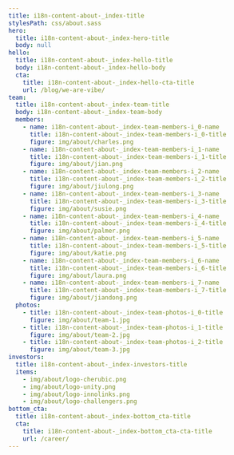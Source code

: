 ```yaml
---
title: i18n-content-about-_index-title
stylesPath: css/about.sass
hero:
  title: i18n-content-about-_index-hero-title
  body: null
hello:
  title: i18n-content-about-_index-hello-title
  body: i18n-content-about-_index-hello-body
  cta:
    title: i18n-content-about-_index-hello-cta-title
    url: /blog/we-are-vibe/
team:
  title: i18n-content-about-_index-team-title
  body: i18n-content-about-_index-team-body
  members:
    - name: i18n-content-about-_index-team-members-i_0-name
      title: i18n-content-about-_index-team-members-i_0-title
      figure: img/about/charles.png
    - name: i18n-content-about-_index-team-members-i_1-name
      title: i18n-content-about-_index-team-members-i_1-title
      figure: img/about/jian.png
    - name: i18n-content-about-_index-team-members-i_2-name
      title: i18n-content-about-_index-team-members-i_2-title
      figure: img/about/jiulong.png
    - name: i18n-content-about-_index-team-members-i_3-name
      title: i18n-content-about-_index-team-members-i_3-title
      figure: img/about/susie.png
    - name: i18n-content-about-_index-team-members-i_4-name
      title: i18n-content-about-_index-team-members-i_4-title
      figure: img/about/palmer.png
    - name: i18n-content-about-_index-team-members-i_5-name
      title: i18n-content-about-_index-team-members-i_5-title
      figure: img/about/katie.png
    - name: i18n-content-about-_index-team-members-i_6-name
      title: i18n-content-about-_index-team-members-i_6-title
      figure: img/about/laura.png
    - name: i18n-content-about-_index-team-members-i_7-name
      title: i18n-content-about-_index-team-members-i_7-title
      figure: img/about/jiandong.png
  photos:
    - title: i18n-content-about-_index-team-photos-i_0-title
      figure: img/about/team-1.jpg
    - title: i18n-content-about-_index-team-photos-i_1-title
      figure: img/about/team-2.jpg
    - title: i18n-content-about-_index-team-photos-i_2-title
      figure: img/about/team-3.jpg
investors:
  title: i18n-content-about-_index-investors-title
  items:
    - img/about/logo-cherubic.png
    - img/about/logo-unity.png
    - img/about/logo-innolinks.png
    - img/about/logo-challengers.png
bottom_cta:
  title: i18n-content-about-_index-bottom_cta-title
  cta:
    title: i18n-content-about-_index-bottom_cta-cta-title
    url: /career/
---
```

